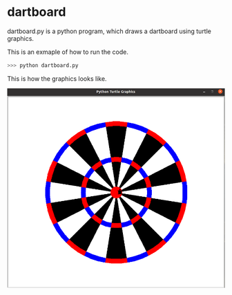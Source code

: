 # dartboard
dartboard.py is a python program, which draws a dartboard using turtle graphics.

This is an exmaple of how to run the code.

```Python
>>> python dartboard.py
```

This is how the graphics looks like.

![](dartboard.png)
